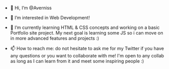 - 👋 Hi, I’m @Averniss
- 👀 I’m interested in Web Development!
- 🌱 I’m currently learning HTML & CSS concepts and working on a basic Portfolio site project. My next goal is learning some JS so i can move on in more advanced features and projects :)

- 📫 How to reach me: do not hesitate to ask me for my Twitter if you have any questions or you want to collaborate with me! I'm open to any collab as long as I can learn from it and meet some inspiring people :)

<!---
Averniss/Averniss is a ✨ special ✨ repository because its `README.md` (this file) appears on your GitHub profile.
You can click the Preview link to take a look at your changes.
--->
